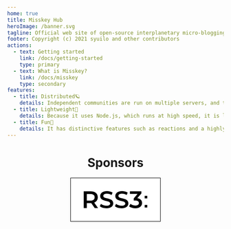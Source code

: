 ```yaml
---
home: true
title: Misskey Hub
heroImage: /banner.svg
tagline: Official web site of open-source interplanetary micro-blogging platform Misskey
footer: Copyright (c) 2021 syuilo and other contributors
actions:
  - text: Getting started
    link: /docs/getting-started
    type: primary
  - text: What is Misskey?
    link: /docs/misskey
    type: secondary
features:
  - title: Distributed🪐
    details: Independent communities are run on multiple servers, and these are interconnected.
  - title: Lightweight🚀
    details: Because it uses Node.js, which runs at high speed, it is lightweight even when federated with a large number of servers.
  - title: Fun🍮
    details: It has distinctive features such as reactions and a highly customizable UI.
---
```


<div class="contents">

# Sponsors
<div class="sponsors">
	<a class="rss3" title="RSS3" href="https://rss3.io/" target="_blank"><img src="data:image/svg+xml;utf8,%3C%3Fxml%20version%3D'1.0'%20encoding%3D'utf-8'%3F%3E%3C!--%20Generator%3A%20Adobe%20Illustrator%2024.3.0%2C%20SVG%20Export%20Plug-In%20.%20SVG%20Version%3A%206.00%20Build%200)%20%20--%3E%3Csvg%20version%3D'1.1'%20id%3D'Layer_4'%20xmlns%3D'http%3A%2F%2Fwww.w3.org%2F2000%2Fsvg'%20xmlns%3Axlink%3D'http%3A%2F%2Fwww.w3.org%2F1999%2Fxlink'%20x%3D'0px'%20y%3D'0px'%09%20viewBox%3D'0%200%20625.2%20170'%20style%3D'enable-background%3Anew%200%200%20625.2%20170%3B'%20xml%3Aspace%3D'preserve'%3E%3Cstyle%20type%3D'text%2Fcss'%3E%09.st0%7Bfill%3A%23FFFFFF%3B%7D%3C%2Fstyle%3E%3Crect%20class%3D'st0'%20width%3D'625.2'%20height%3D'170'%2F%3E%3Cpath%20d%3D'M625.2%2C72.6h-25.8V46.9h25.8V72.6z%20M625.2%2C136.8h-25.8v25.8h25.8V136.8z%20M141.2%2C167.6l-38-54.3%09c22.4-8.7%2C35.2-27.2%2C35.2-52.2c0-36.6-26.9-58.8-70.4-58.8H0v165.2h30.7v-48.2H68c2.1%2C0%2C4.3%2C0%2C6.4-0.2l33.8%2C48.4H141.2z%20M107.4%2C61.1%09c0%2C20.8-13.9%2C33.1-40.8%2C33.1H30.7V28.3h35.9C93.5%2C28.3%2C107.4%2C40.4%2C107.4%2C61.1z%20M223.8%2C170c45.3%2C0%2C66.8-22.7%2C66.8-49.1%09c0-60.7-98-37.8-98-72.9c0-12.5%2C10.4-22.4%2C35.9-22.4c14.4%2C0%2C30.7%2C4.2%2C45.6%2C13l9.7-23.8C269.3%2C5.2%2C248.5%2C0%2C228.7%2C0%09c-45.3%2C0-66.6%2C22.7-66.6%2C49.3c0%2C61.4%2C98.2%2C38%2C98.2%2C73.7c0%2C12.3-10.9%2C21.5-36.6%2C21.5c-20.3%2C0-41.3-7.6-54.5-18.2l-10.6%2C23.8%09C172.3%2C162%2C198.1%2C170%2C223.8%2C170z%20M372.3%2C170c45.3%2C0%2C66.8-22.7%2C66.8-49.1c0-60.7-98-37.8-97.9-72.9c0-12.5%2C10.4-22.4%2C35.9-22.4%09c14.4%2C0%2C30.7%2C4.2%2C45.5%2C13l9.7-23.8C417.8%2C5.2%2C397%2C0%2C377.2%2C0c-45.3%2C0-66.6%2C22.7-66.5%2C49.3c0%2C61.4%2C98.2%2C38%2C98.2%2C73.7%09c0%2C12.3-10.9%2C21.5-36.6%2C21.5c-20.3%2C0-41.3-7.6-54.6-18.2l-10.6%2C23.8C320.8%2C162%2C346.5%2C170%2C372.3%2C170z%20M526.9%2C70.6L567%2C23V2.4H454.4%09v25.7h75.1l-37.5%2C44.6v21H507c25%2C0%2C35.9%2C9.7%2C35.9%2C24.5c0%2C15.3-13%2C25-34.9%2C25c-18.7%2C0-36.6-6.4-48.4-16.3l-13.2%2C23.8%09c15.3%2C12%2C38.7%2C19.1%2C62%2C19.1c44.4%2C0%2C65.4-24.1%2C65.4-51.9C573.8%2C93.2%2C558%2C74.6%2C526.9%2C70.6L526.9%2C70.6z'%2F%3E%3C%2Fsvg%3E" alt="RSS3"></a>
</div>
</div>

<style>
.contents {
	text-align: center;
}

.sponsors {
	text-align: center;
	margin-bottom: 32px;
}

.sponsors > .rss3 {
	display: inline-block;
	padding: 30px;
	background: #fff;
	border: solid 1px #000;
}
.sponsors > .rss3 img {
	display: inline-block;
	height: 40px;
}
</style>
